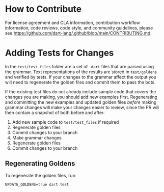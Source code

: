 # How to Contribute

For license agreement and CLA information, contribution workflow information, code reviews, code style, and community guidelines, please see <https://github.com/dart-lang/.github/blob/main/CONTRIBUTING.md>.


# Adding Tests for Changes

In the `test/test_files` folder are a set of `.dart` files that are parsed using the grammar. Text representations of the results are stored in `test/goldens` and verified by tests. If your changes to the grammar affect the output you will need to regenerate the golden files and commit them to pass the bots.

If the existing test files do not already include sample code that covers the changes you are making, you should add new examples first. Regenerating and committing the new examples and updated golden files _before_ making grammar changes will make your changes easier to review, since the PR will then contain a snapshot of both before and after:

1. Add new sample code to `test/test_files` if required
1. Regenerate golden files
1. Commit changes to your branch
1. Make grammar changes
1. Regenerate golden files
1. Commit changes to your branch

## Regenerating Goldens

To regenerate the golden files, run:

```
UPDATE_GOLDENS=true dart test
```
